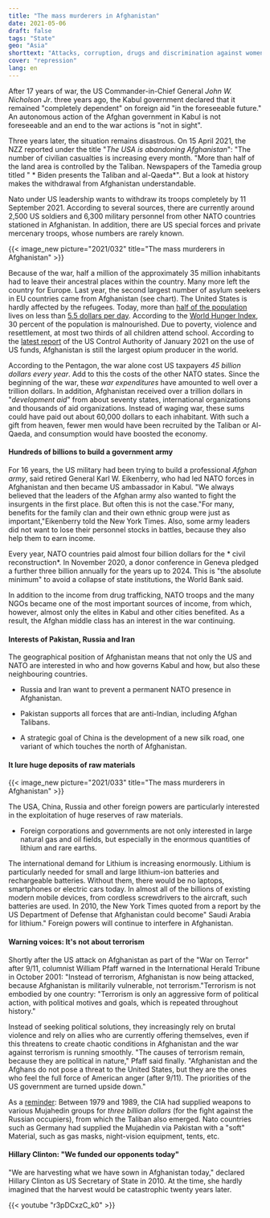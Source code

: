 ```yaml
---
title: "The mass murderers in Afghanistan"
date: 2021-05-06
draft: false
tags: "State"
geo: "Asia"
shorttext: "Attacks, corruption, drugs and discrimination against women continue - after 20 years and costs of over a trillion dollars."
cover: "repression"
lang: en
---
```


After 17 years of war, the US Commander-in-Chief General *John W. Nicholson Jr*. three years ago, the Kabul government declared that it remained "completely dependent" on foreign aid "in the foreseeable future." An autonomous action of the Afghan government in Kabul is not foreseeable and an end to the war actions is "not in sight". 

Three years later, the situation remains disastrous. On 15 April 2021, the NZZ reported under the title "*The USA is abandoning Afghanistan*": "The number of civilian casualties is increasing every month. "More than half of the land area is controlled by the Taliban. Newspapers of the Tamedia group titled " * Biden presents the Taliban and al-Qaeda*". But a look at history makes the withdrawal from Afghanistan understandable.

Nato under US leadership wants to withdraw its troops completely by 11 September 2021.  According to several sources, there are currently around 2,500 US soldiers and 6,300 military personnel from other NATO countries stationed in Afghanistan. In addition, there are US special forces and private mercenary troops, whose numbers are rarely known.

{{< image_new picture="2021/032" title="The mass murderers in Afghanistan" >}}

Because of the war, half a million of the approximately 35 million inhabitants had to leave their ancestral places within the country. Many more left the country for Europe. Last year, the second largest number of asylum seekers in EU countries came from Afghanistan (see chart). The United States is hardly affected by the refugees.
Today, more than [half of the population](https://www.wfp.org/countries/afghanistan "Afghanistan") lives on less than [5.5 dollars per day](https://www.macrotrends.net/countries/AFG/afghanistan/poverty-rate "Afghanistan Poverty Rate -2021"). According to the [World Hunger Index](https://www.globalhungerindex.org/de/afghanistan.html "Welthunger-Index, Afghanistan"), 30 percent of the population is malnourished. Due to poverty, violence and resettlement, at most two thirds of all children attend school. According to the [latest report](/static/downloads/quarterlyreports/2021-01-30qr.pdf "QUARTERLY REPORT TO THE UNITED STATES CONGRESS, January 30, 2021") of the US Control Authority of January 2021 on the use of US funds, Afghanistan is still the largest opium producer in the world.

According to the Pentagon, the war alone cost US taxpayers *45 billion dollars every year*. Add to this the costs of the other NATO states. Since the beginning of the war, these *war expenditures* have amounted to well over a trillion dollars. In addition, Afghanistan received over a trillion dollars in "*development aid*" from about seventy states, international organizations and thousands of aid organizations. Instead of waging war, these sums could have paid out about 60,000 dollars to each inhabitant. With such a gift from heaven, fewer men would have been recruited by the Taliban or Al-Qaeda, and consumption would have boosted the economy.

#### Hundreds of billions to build a government army

For 16 years, the US military had been trying to build a professional *Afghan army*, said retired General Karl W. Eikenberry, who had led NATO forces in Afghanistan and then became US ambassador in Kabul. "We always believed that the leaders of the Afghan army also wanted to fight the insurgents in the first place. But often this is not the case."For many, benefits for the family clan and their own ethnic group were just as important,"Eikenberry told the New York Times. Also, some army leaders did not want to lose their personnel stocks in battles, because they also help them to earn income.

Every year, NATO countries paid almost four billion dollars for the * civil reconstruction*. In November 2020, a donor conference in Geneva pledged a further three billion annually for the years up to 2024. This is "the absolute minimum" to avoid a collapse of state institutions, the World Bank said.

In addition to the income from drug trafficking, NATO troops and the many NGOs became one of the most important sources of income, from which, however, almost only the elites in Kabul and other cities benefited. As a result, the Afghan middle class has an interest in the war continuing.

#### Interests of Pakistan, Russia and Iran

The geographical position of Afghanistan means that not only the US and NATO are interested in who and how governs Kabul and how, but also these neighbouring countries.

  - Russia and Iran want to prevent a permanent NATO presence in Afghanistan.

  - Pakistan supports all forces that are anti-Indian, including Afghan Talibans.

  - A strategic goal of China is the development of a new silk road, one variant of which touches the north of Afghanistan.

#### It lure huge deposits of raw materials

{{< image_new picture="2021/033" title="The mass murderers in Afghanistan" >}}

The USA, China, Russia and other foreign powers are particularly interested in the exploitation of huge reserves of raw materials.

  - Foreign corporations and governments are not only interested in large natural gas and oil fields, but especially in the enormous quantities of lithium and rare earths.

The international demand for Lithium is increasing enormously. Lithium is particularly needed for small and large lithium-ion batteries and rechargeable batteries. Without them, there would be no laptops, smartphones or electric cars today. In almost all of the billions of existing modern mobile devices, from cordless screwdrivers to the aircraft, such batteries are used. In 2010, the New York Times quoted from a report by the US Department of Defense that Afghanistan could become" Saudi Arabia for lithium." Foreign powers will continue to interfere in Afghanistan.

#### Warning voices: It's not about terrorism

Shortly after the US attack on Afghanistan as part of the "War on Terror" after 9/11, columnist William Pfaff warned in the International Herald Tribune in October 2001: "Instead of terrorism, Afghanistan is now being attacked, because Afghanistan is militarily vulnerable, not terrorism."Terrorism is not embodied by one country: "Terrorism is only an aggressive form of political action, with political motives and goals, which is repeated throughout history."

Instead of seeking political solutions, they increasingly rely on brutal violence and rely on allies who are currently offering themselves, even if this threatens to create chaotic conditions in Afghanistan and the war against terrorism is running smoothly. "The causes of terrorism remain, because they are political in nature," Pfaff said finally. "Afghanistan and the Afghans do not pose a threat to the United States, but they are the ones who feel the full force of American anger (after 9/11). The priorities of the US government are turned upside down."

As a [reminder](https://www.nzz.ch/altnazis_und_islamisten-1.11667960 "Altnazis und Islamisten"): Between 1979 and 1989, the CIA had supplied weapons to various Mujahedin groups for *three billion dollars* (for the fight against the Russian occupiers), from which the Taliban also emerged. Nato countries such as Germany had supplied the Mujahedin via Pakistan with a "soft" Material, such as gas masks, night-vision equipment, tents, etc.

#### Hillary Clinton: "We funded our opponents today"

"We are harvesting what we have sown in Afghanistan today," declared Hillary Clinton as US Secretary of State in 2010. At the time, she hardly imagined that the harvest would be catastrophic twenty years later.

{{< youtube "r3pDCxzC_k0" >}}
